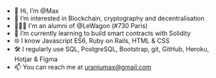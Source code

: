 - 👋 Hi, I’m @Max
- 👀 I’m interested in Blockchain, cryptography and decentralisation
- 👨🏼‍🎓 I'm an alumni of @LeWagon (#730 Paris)
- 🌱 I’m currently learning to build smart contracts with Solidity 
- 🌐 I know Javascript ES6, Ruby on Rails, HTML & CSS 
- 🛠 I regularly use SQL, PostgreSQL, Bootstrap, git, GitHub, Heroku, Hotjar & Figma
- 📫 You can reach me at uraniumax@gmail.com

<!---
Uranium94/Uranium94 is a ✨ special ✨ repository because its `README.md` (this file) appears on your GitHub profile.
You can click the Preview link to take a look at your changes.
--->
